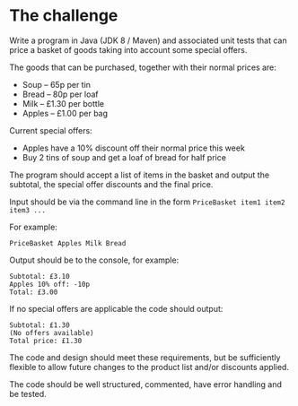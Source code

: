 # The challenge
Write a program in Java (JDK 8 / Maven) and associated unit tests that
can price a basket of goods taking into account some special offers.

The goods that can be purchased, together with their normal prices are:

-   Soup – 65p per tin
-   Bread – 80p per loaf
-   Milk – £1.30 per bottle
-   Apples – £1.00 per bag

Current special offers:

-   Apples have a 10% discount off their normal price this week
-   Buy 2 tins of soup and get a loaf of bread for half price

The program should accept a list of items in the basket and output the
subtotal, the special offer discounts and the final price.

Input should be via the command line in the form
`PriceBasket item1 item2 item3 ...`

For example:

    PriceBasket Apples Milk Bread

Output should be to the console, for example:

    Subtotal: £3.10
    Apples 10% off: -10p
    Total: £3.00

If no special offers are applicable the code should output:

    Subtotal: £1.30
    (No offers available)
    Total price: £1.30

The code and design should meet these requirements, but be sufficiently
flexible to allow future changes to the product list and/or discounts
applied.

The code should be well structured, commented, have error handling
and be tested.
